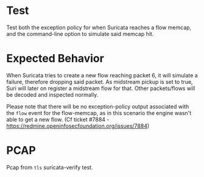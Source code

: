 Test
====

Test both the exception policy for when Suricata reaches a flow memcap, and the
command-line option to simulate said memcap hit.

Expected Behavior
=================

When Suricata tries to create a new flow reaching packet 6, it will simulate a
failure, therefore dropping said packet. As midstream pickup is set to true,
Suri will later on register a midstream flow for that. Other packets/flows will
be decoded and inspected normally.

Please note that there will be no exception-policy output associated with the
``flow`` event for the flow-memcap, as in this scenario the engine wasn't able
to get a new flow. (Cf ticket #7884 - https://redmine.openinfosecfoundation.org/issues/7884)

PCAP
====

Pcap from `tls` suricata-verify test.

